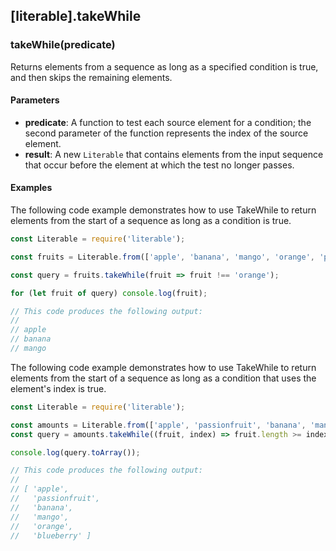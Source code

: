 ## [literable].takeWhile

### takeWhile(predicate)
Returns elements from a sequence as long as a specified condition is true, and then skips the remaining elements.

#### Parameters
* **predicate**: A function to test each source element for a condition; the second parameter of the function represents the index of the source element.
* **result**: A new `Literable` that contains elements from the input sequence that occur before the element at which the test no longer passes.

#### Examples
The following code example demonstrates how to use TakeWhile to return elements from the start of a sequence as long as a condition is true.

```javascript
const Literable = require('literable');

const fruits = Literable.from(['apple', 'banana', 'mango', 'orange', 'passionfruit', 'grape']);

const query = fruits.takeWhile(fruit => fruit !== 'orange');

for (let fruit of query) console.log(fruit);

// This code produces the following output:
//
// apple
// banana
// mango
```

The following code example demonstrates how to use TakeWhile to return elements from the start of a sequence as long as a condition that uses the element's index is true.

```javascript
const Literable = require('literable');

const amounts = Literable.from(['apple', 'passionfruit', 'banana', 'mango', 'orange', 'blueberry', 'grape', 'strawberry']);
const query = amounts.takeWhile((fruit, index) => fruit.length >= index);

console.log(query.toArray());

// This code produces the following output:
//
// [ 'apple',
//   'passionfruit',
//   'banana',
//   'mango',
//   'orange',
//   'blueberry' ]
```
